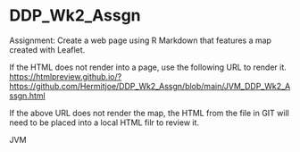 # DDP_Wk2_Assgn
Assignment: Create a web page using R Markdown that features a map created with Leaflet. 

If the HTML does not render into a page, use the following URL to render it.
https://htmlpreview.github.io/?https://github.com/Hermitjoe/DDP_Wk2_Assgn/blob/main/JVM_DDP_Wk2_Assgn.html

If the above URL does not render the map, the HTML from the file in GIT will need to be placed into a local HTML filr to review it.

JVM
